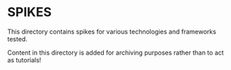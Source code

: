 # SPIKES

This directory contains spikes for various technologies and frameworks tested.

Content in this directory is added for archiving purposes rather than to act as tutorials!